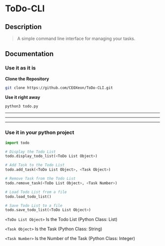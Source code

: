 # ToDo-CLI

## Description

> A simple command line interface for managing your tasks.

## Documentation

### Use it as it is

**Clone the Repository**

```bash	
git clone https://github.com/CEOXeon/ToDo-CLI.git
```

**Use it right away**

```bash
python3 todo.py
```


---
---
---

### Use it in your python project

```python
import todo

# Display the Todo List
todo.display_todo_list(<ToDo List Object>)

# Add Task to the Todo List
todo.add_task(<ToDo List Object>, <Task Object>)

# Remove Task from the Todo List
todo.remove_task(<ToDo List Object>, <Task Number>)

# Load Todo List from a file
todo.load_todo_list()

# Save Todo List to a file
todo.save_todo_list(<ToDo List Object>)
```

```<ToDo List Object>``` Is the Todo List (Python Class: List)

```<Task Object>``` Is the Task (Python Class: String)

```<Task Number>``` Is the Number of the Task (Python Class: Integer)

